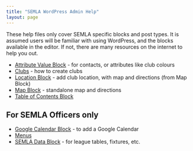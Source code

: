 ```yaml
---
title: "SEMLA WordPress Admin Help"
layout: page
---
```


These help files only cover SEMLA specific blocks and post types. It is assumed users will be familiar with using WordPress, and the blocks available in the editor. If not, there are many resources on the internet to help you out.

* [Attribute Value Block](attribute-value.md) - for contacts, or attributes like club colours
* [Clubs](clubs.md) - how to create clubs
* [Location Block](location.md) - add club location, with map and directions (from Map Block)
* [Map Block](map.md) - standalone map and directions
* [Table of Contents Block](toc.md)

## For SEMLA Officers only

* [Google Calendar Block](google-calendar.md) - to add a Google Calendar
* [Menus](menus.md)
* [SEMLA Data Block](semla-data.md) - for league tables, fixtures, etc.

